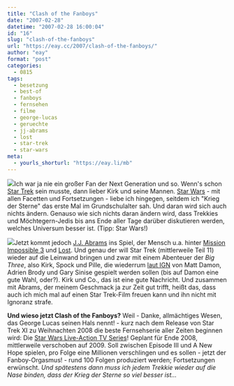 ```yaml
---
title: "Clash of the Fanboys"
date: "2007-02-28"
datetime: "2007-02-28 16:00:04"
id: "16"
slug: "clash-of-the-fanboys"
url: "https://eay.cc/2007/clash-of-the-fanboys/"
author: "eay"
format: "post"
categories:
  - 0815
tags:
  - besetzung
  - best-of
  - fanboys
  - fernsehen
  - filme
  - george-lucas
  - geruechte
  - jj-abrams
  - lost
  - star-trek
  - star-wars
meta:
  - yourls_shorturl: "https://eay.li/mb"
---
```


![](/uploads/2007/lucas.jpg)Ich war ja nie ein großer Fan der Next Generation und so. Wenn's schon [Star Trek](http://memory-alpha.org/) sein musste, dann lieber Kirk und seine Mannen. [Star Wars](http://starwars.wikia.com/) - mit allen Facetten und Fortsetzungen - liebe ich hingegen, seitdem ich "Krieg der Sterne" das erste Mal im Grundschulalter sah. Und daran wird sich auch nichts ändern. Genauso wie sich nichts daran ändern wird, dass Trekkies und Möchtegern-Jedis bis ans Ende aller Tage darüber diskutieren werden, welches Universum besser ist. (Tipp: Star Wars!)

![](/uploads/2007/abrams.jpg)Jetzt kommt jedoch [J.J. Abrams](http://www.imdb.com/name/nm0009190/) ins Spiel, der Mensch u.a. hinter [Mission Impossible 3](http://eay.cc/blog/2006/05/dritte_unmoegli.shtml) und [Lost](//eay.cc/2007/4-8-15-16-23-42/). Und genau der will Star Trek (mittlerweile Teil 11) wieder auf die Leinwand bringen und zwar mit einem Abenteuer der _Big Three_, also Kirk, Spock und Pille, die wiederrum [laut IGN](http://uk.movies.ign.com/articles/767/767783p1.html) von Matt Damon, Adrien Brody und Gary Sinise gespielt werden sollen (bis auf Damon eine gute Wahl, oder?). Kirk und Co., das ist eine gute Nachricht. Und zusammen mit Abrams, der meinem Geschmack ja zur Zeit gut trifft, heißt das, dass auch ich mich mal auf einen Star Trek-Film freuen kann und ihn nicht mit Ignoranz strafe.

**Und wieso jetzt Clash of the Fanboys?** Weil - Danke, allmächtiges Wesen, das George Lucas seinen Hals nennt! - kurz nach dem Release von Star Trek XI zu Weihnachten 2008 die beste Fernsehserie aller Zeiten beginnen wird: Die [Star Wars Live-Action TV Series](http://en.wikipedia.org/wiki/Star_Wars_live-action_TV_series)! Geplant für Ende 2008, mittlerweile verschoben auf 2009. Soll zwischen Episode III und A New Hope spielen, pro Folge eine Millionen verschlingen und es sollen - jetzt der Fanboy-Orgasmus! - rund 100 Folgen produziert werden; Fortsetzungen erwünscht. _Und spätestens dann muss ich jedem Trekkie wieder auf die Nase binden, dass der Krieg der Sterne so viel besser ist..._
